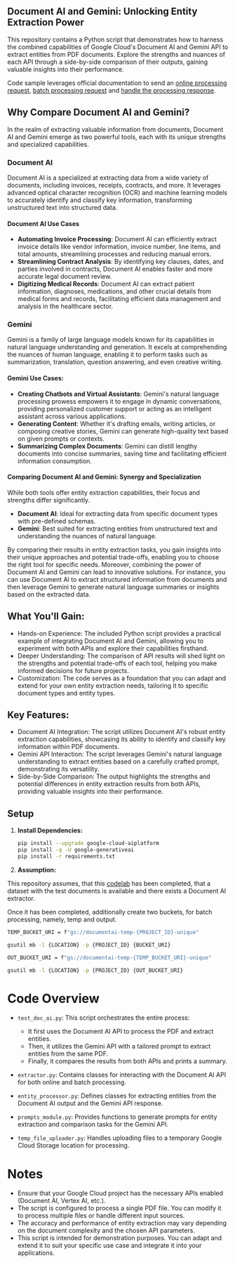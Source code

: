 ## Document AI and Gemini: Unlocking Entity Extraction Power
This repository contains a Python script that demonstrates how to harness the combined capabilities of Google Cloud's Document AI and Gemini API to extract entities from PDF documents. Explore the strengths and nuances of each API through a side-by-side comparison of their outputs, gaining valuable insights into their performance.

Code sample leverages official documentation to send an [online processing request](https://cloud.google.com/document-ai/docs/samples/documentai-process-document), [batch processing request](https://cloud.google.com/document-ai/docs/samples/documentai-batch-process-document#documentai_batch_process_document-python) and [handle the  processing response](https://cloud.google.com/document-ai/docs/handle-response).

## Why Compare Document AI and Gemini?

In the realm of extracting valuable information from documents, Document AI and Gemini emerge as two powerful tools, each with its unique strengths and specialized capabilities.
### Document AI
Document AI is a specialized at extracting data from a wide variety of documents, including invoices, receipts, contracts, and more. It leverages advanced optical character recognition (OCR) and machine learning models to accurately identify and classify key information, transforming unstructured text into structured data.

#### Document AI Use Cases
* **Automating Invoice Processing**: Document AI can efficiently extract invoice details like vendor information, invoice number, line items, and total amounts, streamlining processes and reducing manual errors.
* **Streamlining Contract Analysis**: By identifying key clauses, dates, and parties involved in contracts, Document AI enables faster and more accurate legal document review.
* **Digitizing Medical Records**: Document AI can extract patient information, diagnoses, medications, and other crucial details from medical forms and records, facilitating efficient data management and analysis in the healthcare sector.

### Gemini
Gemini is a family of large language models known for its capabilities in natural language understanding and generation. It excels at comprehending the nuances of human language, enabling it to perform tasks such as summarization, translation, question answering, and even creative writing.

#### Gemini Use Cases:
* **Creating Chatbots and Virtual Assistants**: Gemini's natural language processing prowess empowers it to engage in dynamic conversations, providing personalized customer support or acting as an intelligent assistant across various applications.
* **Generating Content**: Whether it's drafting emails, writing articles, or composing creative stories, Gemini can generate high-quality text based on given prompts or contexts.
* **Summarizing Complex Documents**: Gemini can distill lengthy documents into concise summaries, saving time and facilitating efficient information consumption.

#### Comparing Document AI and Gemini: Synergy and Specialization
While both tools offer entity extraction capabilities, their focus and strengths differ significantly.
* **Document AI**: Ideal for extracting data from specific document types with pre-defined schemas.
* **Gemini**: Best suited for extracting entities from unstructured text and understanding the nuances of natural language.

By comparing their results in entity extraction tasks, you gain insights into their unique approaches and potential trade-offs, enabling you to choose the right tool for specific needs.
Moreover, combining the power of Document AI and Gemini can lead to innovative solutions. For instance, you can use Document AI to extract structured information from documents and then leverage Gemini to generate natural language summaries or insights based on the extracted data.

## What You'll Gain:
* Hands-on Experience: The included Python script provides a practical example of integrating Document AI and Gemini, allowing you to experiment with both APIs and explore their capabilities firsthand.
* Deeper Understanding: The comparison of API results will shed light on the strengths and potential trade-offs of each tool, helping you make informed decisions for future projects.
* Customization: The code serves as a foundation that you can adapt and extend for your own entity extraction needs, tailoring it to specific document types and entity types.

## Key Features:
* Document AI Integration: The script utilizes Document AI's robust entity extraction capabilities, showcasing its ability to identify and classify key information within PDF documents.
* Gemini API Interaction: The script leverages Gemini's natural language understanding to extract entities based on a carefully crafted prompt, demonstrating its versatility.
* Side-by-Side Comparison: The output highlights the strengths and potential differences in entity extraction results from both APIs, providing valuable insights into their performance.



## Setup

1. **Install Dependencies:**
   ```bash
   pip install --upgrade google-cloud-aiplatform
   pip install -q -U google-generativeai
   pip install -r requirements.txt

2. **Assumption:**


This repository assumes, that this [codelab](https://www.cloudskillsboost.google/focuses/67855?parent=catalog) has been completed, that a dataset with the test documents is available and there exists a Document AI extractor.

Once it has been completed, additionally create two buckets, for batch processing, namely, temp and output.

```bash
TEMP_BUCKET_URI = f"gs://documentai-temp-{PROJECT_ID}-unique"

gsutil mb -l {LOCATION} -p {PROJECT_ID} {BUCKET_URI}

OUT_BUCKET_URI = f"gs://documentai-temp-{TEMP_BUCKET_URI}-unique"

gsutil mb -l {LOCATION} -p {PROJECT_ID} {OUT_BUCKET_URI}
```




# Code Overview
- `test_doc_ai.py`: This script orchestrates the entire process:

  - It first uses the Document AI API to process the PDF and extract entities.
  - Then, it utilizes the Gemini API with a tailored prompt to extract entities from the same PDF.
  - Finally, it compares the results from both APIs and prints a summary.
- `extractor.py`: Contains classes for interacting with the Document AI API for both online and batch processing.

- `entity_processor.py`: Defines classes for extracting entities from the Document AI output and the Gemini API response.

- `prompts_module.py`: Provides functions to generate prompts for entity extraction and comparison tasks for the Gemini API.

- `temp_file_uploader.py`: Handles uploading files to a temporary Google Cloud Storage location for processing.

# Notes
- Ensure that your Google Cloud project has the necessary APIs enabled (Document AI, Vertex AI, etc.).
- The script is configured to process a single PDF file. You can modify it to process multiple files or handle different input sources.
- The accuracy and performance of entity extraction may vary depending on the document complexity and the chosen API parameters.
- This script is intended for demonstration purposes. You can adapt and extend it to suit your specific use case and integrate it into your applications.
